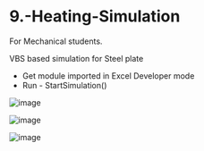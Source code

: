 # 9.-Heating-Simulation
For Mechanical students.

VBS based simulation for Steel plate
- Get module imported in Excel Developer mode
- Run - StartSimulation()

![image](https://github.com/user-attachments/assets/8eaf9c1a-b282-4101-b0a4-092722a70ad2)


![image](https://github.com/user-attachments/assets/9966d8ee-d7cb-41a9-a7ee-59cd1fea86ff)

![image](https://github.com/user-attachments/assets/125a4423-f859-4410-b68e-bac04c792d17)

